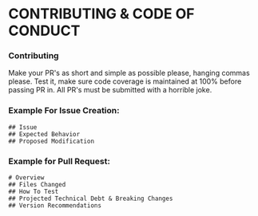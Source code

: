 # CONTRIBUTING & CODE OF CONDUCT

### Contributing
Make your PR's as short and simple as possible please, hanging commas please.  Test it, make sure code coverage is maintained at 100% before passing PR in.  All PR's must be submitted with a horrible joke.

### Example For Issue Creation:
```
## Issue
## Expected Behavior
## Proposed Modification
```

### Example for Pull Request:
```
# Overview
## Files Changed
## How To Test
## Projected Technical Debt & Breaking Changes
## Version Recommendations
```


